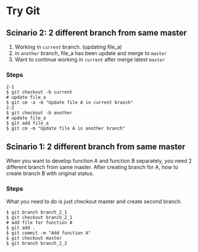 # Try Git


## Scinario 2: 2 different branch from same master

1. Working in `current` branch. (updating file_a)
2. in `another` branch, file_a has been update and merge to `master`
3. Want to continue working in `current` after merge latest `master`

### Steps
```
2-1
$ git checkout -b current
# update file_a
$ git cm -a -m "Update file A in current branch"
2-2
$ git checkout -b another
# update file_a
$ git add file_a
$ git cm -m "Update file A in another branch"
```

## Scinario 1: 2 different branch from same master

When you want to develop function A and function B separately, you need 2 different branch from same master.
After creating branch for A, how to create branch B with original status.

### Steps

What you need to do is just checkout master and create second branch.

```
$ git branch branch_2_1
$ git checkout branch_2_1
# add file for function A
$ git add .
$ git commit -m "Add function A"
$ git checkout master
$ git branch branch_2_2
```
